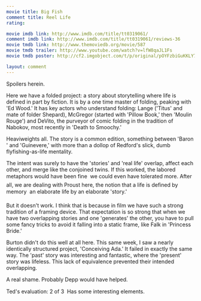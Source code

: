 ```yaml
---
movie title: Big Fish
comment title: Reel Life
rating: 

movie imdb link: http://www.imdb.com/title/tt0319061/
comment imdb link: http://www.imdb.com/title/tt0319061/reviews-36
movie tmdb link: http://www.themoviedb.org/movie/587
movie tmdb trailer: http://www.youtube.com/watch?v=lfW8qaJL1Fs
movie tmdb poster: http://cf2.imgobject.com/t/p/original/pOYFzbiGuKKLY7S13mzcBJ93VZN.jpg

layout: comment
---
```


Spoilers herein.

Here we have a folded project: a story about storytelling where life is defined in part by fiction. It is by a one time master of folding, peaking with 'Ed Wood.' It has key actors who understand folding: Lange ('Titus' and mate of folder Shepard), McGregor (started with 'Pillow Book,' then 'Moulin Rouge') and DeVito, the purveyor of comic folding in the tradition of Nabokov, most recently in 'Death to Smoochy.'

Heaviweights all. The story is a common edition, something between 'Baron ' and 'Guinevere,' with more than a dollop of Redford's slick, dumb flyfishing-as-life mentality.

The intent was surely to have the 'stories' and 'real life' overlap, affect each other, and merge like the conjoined twins. If this worked, the labored metaphors would have been fine  we could even have tolerated more. After all, we are dealing with Proust here, the notion that a life is defined by memory  an elaborate life by an elaborate 'story.'

But it doesn't work. I think that is because in film we have such a strong tradition of a framing device. That expectation is so strong that when we have two overlapping stories and one 'generates' the other, you have to pull some fancy tricks to avoid it falling into a static frame, like Falk in 'Princess Bride.'

Burton didn't do this well at all here. This same week, I saw a nearly identically structured project, 'Conceiving Ada.' It failed in exactly the same way. The 'past' story was interesting and fantastic, where the 'present' story was lifeless. This lack of equivalence prevented their intended overlapping.

A real shame. Probably Depp would have helped.

Ted's evaluation: 2 of 3  Has some interesting elements.
